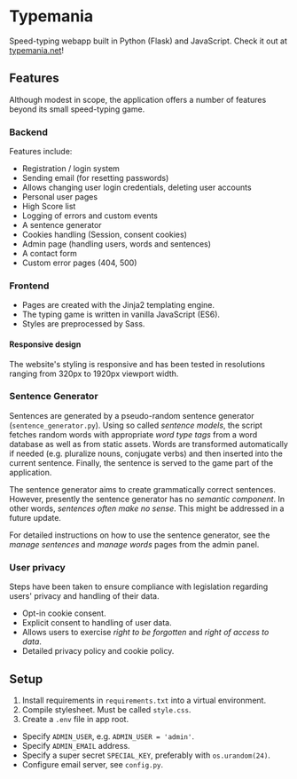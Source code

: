 # Typemania
Speed-typing webapp built in Python (Flask) and JavaScript. Check it out at [typemania.net](http://typemania.net)!

## Features
Although modest in scope, the application offers a number of features beyond its small speed-typing game.

### Backend
Features include:

- Registration / login system
- Sending email (for resetting passwords)
- Allows changing user login credentials, deleting user accounts
- Personal user pages
- High Score list
- Logging of errors and custom events
- A sentence generator
- Cookies handling (Session, consent cookies)
- Admin page (handling users, words and sentences)
- A contact form
- Custom error pages (404, 500)

### Frontend
- Pages are created with the Jinja2 templating engine.
- The typing game is written in vanilla JavaScript (ES6).
- Styles are preprocessed by Sass.

#### Responsive design
The website's styling is responsive and has been tested in resolutions ranging from 320px to 1920px viewport width.

### Sentence Generator
Sentences are generated by a pseudo-random sentence generator (`sentence_generator.py`). Using so called *sentence models*, the script fetches random words with appropriate *word type tags* from a word database as well as from static assets. Words are transformed automatically if needed (e.g. pluralize nouns, conjugate verbs) and then inserted into the current sentence. Finally, the sentence is served to the game part of the application.

The sentence generator aims to create grammatically correct sentences. However, presently the sentence generator has no *semantic component*. In other words, *sentences often make no sense*. This might be addressed in a future update.

For detailed instructions on how to use the sentence generator, see the *manage sentences* and *manage words* pages from the admin panel.

### User privacy
Steps have been taken to ensure compliance with legislation regarding users' privacy and handling of their data.

- Opt-in cookie consent.
- Explicit consent to handling of user data.
- Allows users to exercise *right to be forgotten* and *right of access to data*.
- Detailed privacy policy and cookie policy.

## Setup
1. Install requirements in `requirements.txt` into a virtual environment.
2. Compile stylesheet. Must be called `style.css`.
3. Create a `.env` file in app root.
  - Specify `ADMIN_USER`, e.g. `ADMIN_USER = 'admin'`.
  - Specify `ADMIN_EMAIL` address.
  - Specify a super secret `SPECIAL_KEY`, preferably with `os.urandom(24)`.
  - Configure email server, see `config.py`.